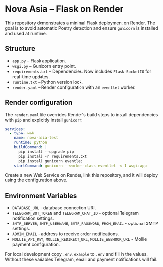 # Nova Asia – Flask on Render

This repository demonstrates a minimal Flask deployment on Render. The goal is to avoid automatic Poetry detection and ensure `gunicorn` is installed and used at runtime.

## Structure

- `app.py` – Flask application.
- `wsgi.py` – Gunicorn entry point.
- `requirements.txt` – Dependencies. Now includes `Flask-SocketIO` for real-time
  updates.
- `runtime.txt` – Python version lock.
- `render.yaml` – Render configuration with an `eventlet` worker.

## Render configuration

The `render.yaml` file overrides Render's build steps to install dependencies with `pip` and explicitly install `gunicorn`:

```yaml
services:
  - type: web
    name: nova-asia-test
    runtime: python
    buildCommand: |
      pip install --upgrade pip
      pip install -r requirements.txt
      pip install gunicorn eventlet
    startCommand: gunicorn --worker-class eventlet -w 1 wsgi:app
```

Create a new Web Service on Render, link this repository, and it will deploy using the configuration above.

## Environment Variables

- `DATABASE_URL` - database connection URI.
- `TELEGRAM_BOT_TOKEN` and `TELEGRAM_CHAT_ID` - optional Telegram notification settings.
- `SMTP_SERVER`, `SMTP_USERNAME`, `SMTP_PASSWORD`, `FROM_EMAIL` - optional SMTP settings.
- `ADMIN_EMAIL` - address to receive order notifications.
- `MOLLIE_API_KEY`, `MOLLIE_REDIRECT_URL`, `MOLLIE_WEBHOOK_URL` - Mollie payment configuration.

For local development copy `.env.example` to `.env` and fill in the values.
Without these variables Telegram, email and payment notifications will fail.
